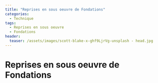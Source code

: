 ```yaml
---
title: "Reprises en sous oeuvre de Fondations"
categories:
  - Technique
tags:
  - Reprises en sous oeuvre
  - Fondations
header:
  teaser: /assets/images/scott-blake-x-ghf9LjrVg-unsplash - head.jpg
---
```


# Reprises en sous oeuvre de Fondations

